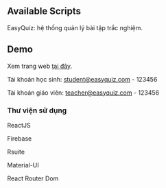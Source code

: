 ## Available Scripts
EasyQuiz: hệ thống quản lý bài tập trắc nghiệm.

## Demo

Xem trang web [tại đây](https://huonggiangbui.github.io/EasyQuiz).

Tài khoản học sinh: student@easyquiz.com - 123456

Tài khoản giáo viên: teacher@easyquiz.com - 123456

### Thư viện sử dụng

ReactJS

Firebase

Rsuite

Material-UI

React Router Dom
